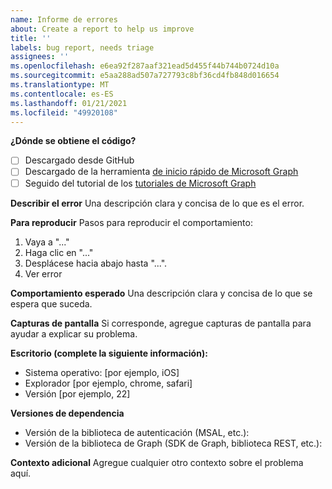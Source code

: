 ```yaml
---
name: Informe de errores
about: Create a report to help us improve
title: ''
labels: bug report, needs triage
assignees: ''
ms.openlocfilehash: e6ea92f287aaf321ead5d455f44b744b0724d10a
ms.sourcegitcommit: e5aa288ad507a727793c8bf36cd4fb848d016654
ms.translationtype: MT
ms.contentlocale: es-ES
ms.lasthandoff: 01/21/2021
ms.locfileid: "49920108"
---
```

**¿Dónde se obtiene el código?**
- [ ] Descargado desde GitHub
- [ ] Descargado de la herramienta [de inicio rápido de Microsoft Graph](https://developer.microsoft.com/graph/quick-start)
- [ ] Seguido del tutorial de los [tutoriales de Microsoft Graph](https://docs.microsoft.com/graph/tutorials)

**Describir el error** Una descripción clara y concisa de lo que es el error.

**Para reproducir** Pasos para reproducir el comportamiento:
1. Vaya a "..."
2. Haga clic en "..."
3. Desplácese hacia abajo hasta "...".
4. Ver error

**Comportamiento esperado** Una descripción clara y concisa de lo que se espera que suceda.

**Capturas de pantalla** Si corresponde, agregue capturas de pantalla para ayudar a explicar su problema.

**Escritorio (complete la siguiente información):**
 - Sistema operativo: [por ejemplo, iOS]
 - Explorador [por ejemplo, chrome, safari]
 - Versión [por ejemplo, 22]

**Versiones de dependencia**
 - Versión de la biblioteca de autenticación (MSAL, etc.):
 - Versión de la biblioteca de Graph (SDK de Graph, biblioteca REST, etc.):  

**Contexto adicional** Agregue cualquier otro contexto sobre el problema aquí.
